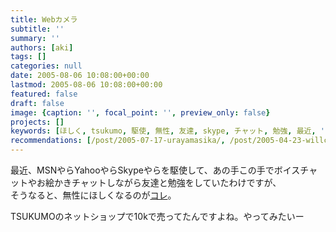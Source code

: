 ```yaml
---
title: Webカメラ
subtitle: ''
summary: ''
authors: [aki]
tags: []
categories: null
date: 2005-08-06 10:08:00+00:00
lastmod: 2005-08-06 10:08:00+00:00
featured: false
draft: false
image: {caption: '', focal_point: '', preview_only: false}
projects: []
keywords: [ほしく, tsukumo, 駆使, 無性, 友達, skype, チャット, 勉強, 最近, '10']
recommendations: [/post/2005-07-17-urayamasika/, /post/2005-04-23-willcom/, /post/2005-05-19-vhsnei-zang-dvdpureya/]
---
```

最近、MSNやらYahooやらSkypeやらを駆使して、あの手この手でボイスチャットやお絵かきチャットしながら友達と勉強をしていたわけですが、  
そうなると、無性にほしくなるのが[コレ](http://www.logicool.co.jp/index.cfm/products/details/JP/JA,CRID=4,CONTENTID=7172)。  
  
TSUKUMOのネットショップで10kで売ってたんですよね。やってみたいー


